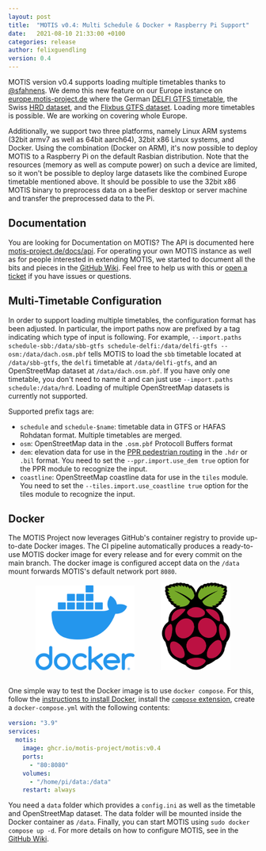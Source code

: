 ```yaml
---
layout: post
title:  "MOTIS v0.4: Multi Schedule & Docker + Raspberry Pi Support"
date:   2021-08-10 21:33:00 +0100
categories: release
author: felixguendling
version: 0.4
---
```


MOTIS version v0.4 supports loading multiple timetables thanks to [@sfahnens](https://github.com/sfahnens). We demo this new feature on our Europe instance on [europe.motis-project.de](https://europe.motis-project.de) where the German [DELFI GTFS timetable](https://www.opendata-oepnv.de/ht/de/organisation/delfi/startseite), the Swiss [HRD dataset](https://opentransportdata.swiss/en/dataset), and the [Flixbus GTFS dataset](https://transitfeeds.com/p/flixbus-united-states/1246). Loading more timetables is possible. We are working on covering whole Europe.

Additionally, we support two three platforms, namely Linux ARM systems (32bit armv7 as well as 64bit aarch64), 32bit x86 Linux systems, and Docker. Using the combination (Docker on ARM), it's now possible to deploy MOTIS to a Raspberry Pi on the default Rasbian distribution. Note that the resources (memory as well as compute power) on such a device are limited, so it won't be possible to deploy large datasets like the combined Europe timetable mentioned above. It should be possible to use the 32bit x86 MOTIS binary to preprocess data on a beefier desktop or server machine and transfer the preprocessed data to the Pi.


## Documentation

You are looking for Documentation on MOTIS? The API is documented here [motis-project.de/docs/api](https://motis-project.de/docs/api/). For operating your own MOTIS instance as well as for people interested in extending MOTIS, we started to document all the bits and pieces in the [GitHub Wiki](https://github.com/motis-project/motis/wiki). Feel free to help us with this or [open a ticket](https://github.com/motis-project/motis/issues) if you have issues or questions.


## Multi-Timetable Configuration

In order to support loading multiple timetables, the configuration format has been adjusted. In particular, the import paths now are prefixed by a tag indicating which type of input is following. For example, `--import.paths schedule-sbb:/data/sbb-gtfs schedule-delfi:/data/delfi-gtfs --osm:/data/dach.osm.pbf` tells MOTIS to load the `sbb` timetable located at `/data/sbb-gtfs`, the `delfi` timetable at `/data/delfi-gtfs`, and an OpenStreetMap dataset at `/data/dach.osm.pbf`. If you have only one timetable, you don't need to name it and can just use `--import.paths schedule:/data/hrd`. Loading of multiple OpenStreetMap datasets is currently not supported.

Supported prefix tags are:

  - `schedule` and `schedule-$name`: timetable data in GTFS or HAFAS Rohdatan format. Multiple timetables are merged.
  - `osm`: OpenStreetMap data in the `.osm.pbf` Protocoll Buffers format
  - `dem`: elevation data for use in the [PPR pedestrian routing](https://github.com/motis-project/ppr) in the `.hdr` or `.bil` format. You need to set the `--ppr.import.use_dem true` option for the PPR module to recognize the input.
  - `coastline`: OpenStreetMap coastline data for use in the `tiles` module. You need to set the `--tiles.import.use_coastline true` option for the tiles module to recognize the input.


## Docker

The MOTIS Project now leverages GitHub's container registry to provide up-to-date Docker images. The CI pipeline automatically produces a ready-to-use MOTIS docker image for every release and for every commit on the main branch. The docker image is configured accept data on the `/data` mount forwards MOTIS's default network port `8080`.

<p align="center" style="margin-bottom: 30px">
  <img src="/assets/docker.png" style="width: 200px; margin-right: 50px" />
  <img src="/assets/pi.svg" style="width: 140px" /> 
</p>

One simple way to test the Docker image is to use `docker compose`. For this, follow the [instructions to install Docker](https://docs.docker.com/get-docker/), install the [`compose` extension](https://github.com/docker/compose-cli), create a `docker-compose.yml` with the following contents:

```yml
version: "3.9"
services:
  motis:
    image: ghcr.io/motis-project/motis:v0.4
    ports:
      - "80:8080"
    volumes:
      - "/home/pi/data:/data"
    restart: always
```

You need a `data` folder which provides a `config.ini` as well as the timetable and OpenStreetMap dataset. The data folder will be mounted inside the Docker container as `/data`. Finally, you can start MOTIS using `sudo docker compose up -d`. For more details on how to configure MOTIS, see in the [GitHub Wiki](https://github.com/motis-project/motis/wiki/Configuration).